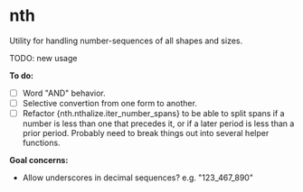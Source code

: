 # nth

Utility for handling number-sequences of all shapes and sizes.

TODO: new usage
<!--
```
> import nth
```
-->

**To do:**
- [ ] Word "AND" behavior.
- [ ] Selective convertion from one form to another.
- [ ] Refactor {nth.nthalize.iter_number_spans} to be able to split spans if a number is less than one that precedes it, or if a later period is less than a prior period. Probably need to break things out into several helper functions.

**Goal concerns:**
- Allow underscores in decimal sequences? e.g. "123_467_890"
